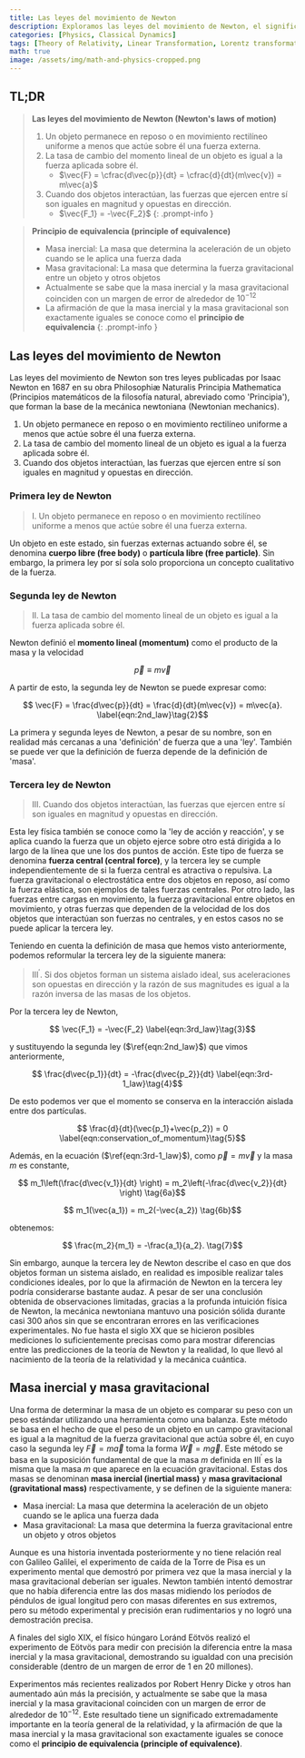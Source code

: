 ```yaml
---
title: Las leyes del movimiento de Newton
description: Exploramos las leyes del movimiento de Newton, el significado de estas tres leyes, las definiciones de masa inercial y masa gravitacional, y examinamos el principio de equivalencia, que tiene un significado importante no solo en la mecánica clásica sino también en la posterior teoría de la relatividad general.
categories: [Physics, Classical Dynamics]
tags: [Theory of Relativity, Linear Transformation, Lorentz transformation]
math: true
image: /assets/img/math-and-physics-cropped.png
---
```

## TL;DR
> **Las leyes del movimiento de Newton (Newton's laws of motion)**
> 1. Un objeto permanece en reposo o en movimiento rectilíneo uniforme a menos que actúe sobre él una fuerza externa.
> 2. La tasa de cambio del momento lineal de un objeto es igual a la fuerza aplicada sobre él.
>    - $\vec{F} = \cfrac{d\vec{p}}{dt} = \cfrac{d}{dt}(m\vec{v}) = m\vec{a}$
> 3. Cuando dos objetos interactúan, las fuerzas que ejercen entre sí son iguales en magnitud y opuestas en dirección.
>    - $\vec{F_1} = -\vec{F_2}$
{: .prompt-info }

> **Principio de equivalencia (principle of equivalence)**
> - Masa inercial: La masa que determina la aceleración de un objeto cuando se le aplica una fuerza dada
> - Masa gravitacional: La masa que determina la fuerza gravitacional entre un objeto y otros objetos
> - Actualmente se sabe que la masa inercial y la masa gravitacional coinciden con un margen de error de alrededor de $10^{-12}$
> - La afirmación de que la masa inercial y la masa gravitacional son exactamente iguales se conoce como el **principio de equivalencia**
{: .prompt-info }

## Las leyes del movimiento de Newton
Las leyes del movimiento de Newton son tres leyes publicadas por Isaac Newton en 1687 en su obra Philosophiæ Naturalis Principia Mathematica (Principios matemáticos de la filosofía natural, abreviado como 'Principia'), que forman la base de la mecánica newtoniana (Newtonian mechanics).

1. Un objeto permanece en reposo o en movimiento rectilíneo uniforme a menos que actúe sobre él una fuerza externa.
2. La tasa de cambio del momento lineal de un objeto es igual a la fuerza aplicada sobre él.
3. Cuando dos objetos interactúan, las fuerzas que ejercen entre sí son iguales en magnitud y opuestas en dirección.

### Primera ley de Newton
> I. Un objeto permanece en reposo o en movimiento rectilíneo uniforme a menos que actúe sobre él una fuerza externa.

Un objeto en este estado, sin fuerzas externas actuando sobre él, se denomina **cuerpo libre (free body)** o **partícula libre (free particle)**.
Sin embargo, la primera ley por sí sola solo proporciona un concepto cualitativo de la fuerza.

### Segunda ley de Newton
> II. La tasa de cambio del momento lineal de un objeto es igual a la fuerza aplicada sobre él.

Newton definió el **momento lineal (momentum)** como el producto de la masa y la velocidad

$$ \vec{p} \equiv m\vec{v} \label{eqn:momentum}\tag{1}$$

A partir de esto, la segunda ley de Newton se puede expresar como:

$$ \vec{F} = \frac{d\vec{p}}{dt} = \frac{d}{dt}(m\vec{v}) = m\vec{a}. \label{eqn:2nd_law}\tag{2}$$

La primera y segunda leyes de Newton, a pesar de su nombre, son en realidad más cercanas a una 'definición' de fuerza que a una 'ley'. También se puede ver que la definición de fuerza depende de la definición de 'masa'.

### Tercera ley de Newton
> III. Cuando dos objetos interactúan, las fuerzas que ejercen entre sí son iguales en magnitud y opuestas en dirección.

Esta ley física también se conoce como la 'ley de acción y reacción', y se aplica cuando la fuerza que un objeto ejerce sobre otro está dirigida a lo largo de la línea que une los dos puntos de acción. Este tipo de fuerza se denomina **fuerza central (central force)**, y la tercera ley se cumple independientemente de si la fuerza central es atractiva o repulsiva. La fuerza gravitacional o electrostática entre dos objetos en reposo, así como la fuerza elástica, son ejemplos de tales fuerzas centrales. Por otro lado, las fuerzas entre cargas en movimiento, la fuerza gravitacional entre objetos en movimiento, y otras fuerzas que dependen de la velocidad de los dos objetos que interactúan son fuerzas no centrales, y en estos casos no se puede aplicar la tercera ley.

Teniendo en cuenta la definición de masa que hemos visto anteriormente, podemos reformular la tercera ley de la siguiente manera:

> III$^\prime$. Si dos objetos forman un sistema aislado ideal, sus aceleraciones son opuestas en dirección y la razón de sus magnitudes es igual a la razón inversa de las masas de los objetos.

Por la tercera ley de Newton,

$$ \vec{F_1} = -\vec{F_2} \label{eqn:3rd_law}\tag{3}$$

y sustituyendo la segunda ley ($\ref{eqn:2nd_law}$) que vimos anteriormente,

$$ \frac{d\vec{p_1}}{dt} = -\frac{d\vec{p_2}}{dt} \label{eqn:3rd-1_law}\tag{4}$$

De esto podemos ver que el momento se conserva en la interacción aislada entre dos partículas.

$$ \frac{d}{dt}(\vec{p_1}+\vec{p_2}) = 0 \label{eqn:conservation_of_momentum}\tag{5}$$

Además, en la ecuación ($\ref{eqn:3rd-1_law}$), como $\vec{p}=m\vec{v}$ y la masa $m$ es constante,

$$ m_1\left(\frac{d\vec{v_1}}{dt} \right) = m_2\left(-\frac{d\vec{v_2}}{dt} \right) \tag{6a}$$

$$ m_1(\vec{a_1}) = m_2(-\vec{a_2}) \tag{6b}$$

obtenemos:

$$ \frac{m_2}{m_1} = -\frac{a_1}{a_2}. \tag{7}$$

Sin embargo, aunque la tercera ley de Newton describe el caso en que dos objetos forman un sistema aislado, en realidad es imposible realizar tales condiciones ideales, por lo que la afirmación de Newton en la tercera ley podría considerarse bastante audaz. A pesar de ser una conclusión obtenida de observaciones limitadas, gracias a la profunda intuición física de Newton, la mecánica newtoniana mantuvo una posición sólida durante casi 300 años sin que se encontraran errores en las verificaciones experimentales. No fue hasta el siglo XX que se hicieron posibles mediciones lo suficientemente precisas como para mostrar diferencias entre las predicciones de la teoría de Newton y la realidad, lo que llevó al nacimiento de la teoría de la relatividad y la mecánica cuántica.

## Masa inercial y masa gravitacional
Una forma de determinar la masa de un objeto es comparar su peso con un peso estándar utilizando una herramienta como una balanza. Este método se basa en el hecho de que el peso de un objeto en un campo gravitacional es igual a la magnitud de la fuerza gravitacional que actúa sobre él, en cuyo caso la segunda ley $\vec{F}=m\vec{a}$ toma la forma $\vec{W}=m\vec{g}$. Este método se basa en la suposición fundamental de que la masa $m$ definida en III$^\prime$ es la misma que la masa $m$ que aparece en la ecuación gravitacional. Estas dos masas se denominan **masa inercial (inertial mass)** y **masa gravitacional (gravitational mass)** respectivamente, y se definen de la siguiente manera:

- Masa inercial: La masa que determina la aceleración de un objeto cuando se le aplica una fuerza dada
- Masa gravitacional: La masa que determina la fuerza gravitacional entre un objeto y otros objetos

Aunque es una historia inventada posteriormente y no tiene relación real con Galileo Galilei, el experimento de caída de la Torre de Pisa es un experimento mental que demostró por primera vez que la masa inercial y la masa gravitacional deberían ser iguales. Newton también intentó demostrar que no había diferencia entre las dos masas midiendo los períodos de péndulos de igual longitud pero con masas diferentes en sus extremos, pero su método experimental y precisión eran rudimentarios y no logró una demostración precisa.

A finales del siglo XIX, el físico húngaro Loránd Eötvös realizó el experimento de Eötvös para medir con precisión la diferencia entre la masa inercial y la masa gravitacional, demostrando su igualdad con una precisión considerable (dentro de un margen de error de 1 en 20 millones).

Experimentos más recientes realizados por Robert Henry Dicke y otros han aumentado aún más la precisión, y actualmente se sabe que la masa inercial y la masa gravitacional coinciden con un margen de error de alrededor de $10^{-12}$. Este resultado tiene un significado extremadamente importante en la teoría general de la relatividad, y la afirmación de que la masa inercial y la masa gravitacional son exactamente iguales se conoce como el **principio de equivalencia (principle of equivalence)**.
